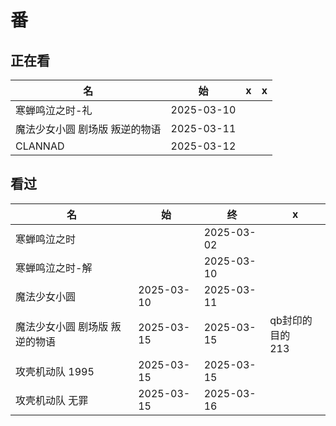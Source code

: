 # 番

## 正在看

| 名                             | 始         | x    | x    |
| ------------------------------ | ---------- | ---- | ---- |
| 寒蝉鸣泣之时-礼                | 2025-03-10 |      |      |
| 魔法少女小圆 剧场版 叛逆的物语 | 2025-03-11 |      |      |
| CLANNAD                        | 2025-03-12 |      |      |


## 看过

| 名              | 始   | 终         | x    |
| --------------- | ---- | ---------- | ---- |
| 寒蝉鸣泣之时 |  | 2025-03-02 |  |
| 寒蝉鸣泣之时-解 |      | 2025-03-10 |      |
| 魔法少女小圆    | 2025-03-10 | 2025-03-11 |      |
| 魔法少女小圆 剧场版 叛逆的物语 | 2025-03-15 | 2025-03-15 | qb封印的目的  <br/>213 |
| 攻壳机动队 1995 | 2025-03-15 | 2025-03-15 |  |
| 攻壳机动队 无罪 | 2025-03-15 | 2025-03-16 | |

